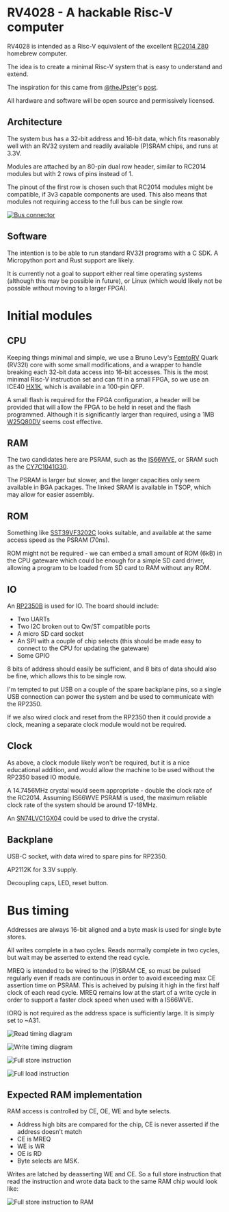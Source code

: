 # RV4028 - A hackable Risc-V computer

RV4028 is intended as a Risc-V equivalent of the excellent [RC2014 Z80](https://rc2014.co.uk/) homebrew computer.

The idea is to create a minimal Risc-V system that is easy to understand and extend.

The inspiration for this came from [@theJPster](https://github.com/thejpster)'s [post](https://bsky.app/profile/thejpster.org.uk/post/3m3ngtx5sfc2i).

All hardware and software will be open source and permissively licensed.

## Architecture

The system bus has a 32-bit address and 16-bit data, which fits reasonably well with an RV32 system and readily available (P)SRAM chips, and runs at 3.3V.

Modules are attached by an 80-pin dual row header, similar to RC2014 modules but with 2 rows of pins instead of 1.

The pinout of the first row is chosen such that RC2014 modules might be compatible, if 3v3 capable components are used.  This also means that modules not requiring access to the full bus can be single row.

[![Bus connector](BusConnSmaller.png)](BusConn.png)

## Software

The intention is to be able to run standard RV32I programs with a C SDK.  A Micropython port and Rust support are likely.

It is currently not a goal to support either real time operating systems (although this may be possible in future), or Linux (which would likely not be possible without moving to a larger FPGA).

# Initial modules

## CPU

Keeping things minimal and simple, we use a Bruno Levy's [FemtoRV](https://github.com/BrunoLevy/learn-fpga/tree/master/FemtoRV) Quark (RV32I) core with some small modifications, and a wrapper to handle breaking each 32-bit data access into 16-bit accesses.  This is the most minimal Risc-V instruction set and can fit in a small FPGA, so we use an ICE40 [HX1K](https://www.latticesemi.com/ice40), which is available in a 100-pin QFP.

A small flash is required for the FPGA configuration, a header will be provided that will allow the FPGA to be held in reset and the flash programmed.  Although it is significantly larger than required, using a 1MB [W25Q80DV](https://www.lcsc.com/datasheet/C14086.pdf) seems cost effective. 

## RAM

The two candidates here are PSRAM, such as the [IS66WVE](https://www.lcsc.com/datasheet/C1350157.pdf), or SRAM such as the [CY7C1041G30](https://www.lcsc.com/datasheet/C2944680.pdf).

The PSRAM is larger but slower, and the larger capacities only seem available in BGA packages.  The linked SRAM is available in TSOP, which may allow for easier assembly.

## ROM

Something like [SST39VF3202C](https://www.lcsc.com/datasheet/C637403.pdf) looks suitable, and available at the same access speed as the PSRAM (70ns).

ROM might not be required - we can embed a small amount of ROM (6kB) in the CPU gateware which could be enough for a simple SD card driver, allowing a program to be loaded from SD card to RAM without any ROM.

## IO

An [RP2350B](https://datasheets.raspberrypi.com/rp2350/rp2350-datasheet.pdf) is used for IO.  The board should include:
- Two UARTs
- Two I2C broken out to Qw/ST compatible ports
- A micro SD card socket
- An SPI with a couple of chip selects (this should be made easy to connect to the CPU for updating the gateware)
- Some GPIO

8 bits of address should easily be sufficient, and 8 bits of data should also be fine, which allows this to be single row.

I'm tempted to put USB on a couple of the spare backplane pins, so a single USB connection can power the system and be used to communicate with the RP2350.

If we also wired clock and reset from the RP2350 then it could provide a clock, meaning a separate clock module would not be required.

## Clock

As above, a clock module likely won't be required, but it is a nice educational addition, and would allow the machine to be used without the RP2350 based IO module.

A 14.7456MHz crystal would seem appropriate - double the clock rate of the RC2014.  Assuming IS66WVE PSRAM is used, the maximum reliable clock rate of the system should be around 17-18MHz.

An [SN74LVC1GX04](https://www.lcsc.com/datasheet/C2653063.pdf) could be used to drive the crystal.

## Backplane

USB-C socket, with data wired to spare pins for RP2350.

AP2112K for 3.3V supply.

Decoupling caps, LED, reset button.

# Bus timing

Addresses are always 16-bit aligned and a byte mask is used for single byte stores.

All writes complete in a two cycles.  Reads normally complete in two cycles, but wait may be asserted to extend the read cycle.

MREQ is intended to be wired to the (P)SRAM CE, so must be pulsed regularly even if reads are continuous in order to avoid exceeding max CE assertion time on PSRAM.  This is acheived by pulsing it high in the first half clock of each read cycle.  MREQ remains low at the start of a write cycle in order to support a faster clock speed when used with a IS66WVE.

IORQ is not required as the address space is sufficiently large.  It is simply set to ~A31.

![Read timing diagram](wavedrom/read_txn.png)

![Write timing diagram](wavedrom/write_txn.png)

![Full store instruction](wavedrom/store_instr.png)

![Full load instruction](wavedrom/load_instr.png)

## Expected RAM implementation

RAM access is controlled by CE, OE, WE and byte selects.

* Address high bits are compared for the chip, CE is never asserted if the address doesn't match
* CE is MREQ
* WE is WR
* OE is RD
* Byte selects are MSK.

Writes are latched by deasserting WE and CE.  So a full store instruction that read the instruction and wrote data back to the same RAM chip would look like:

![Full store instruction to RAM](wavedrom/store_instr_ram.png)
